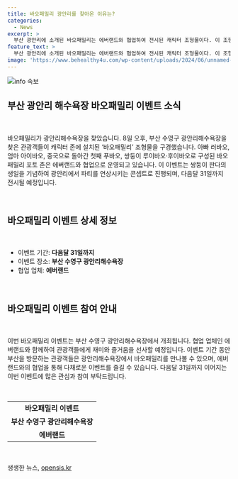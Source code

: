 ```yaml
---
title: 바오패밀리 광안리를 찾아온 이유는?
categories:
  - News
excerpt: >
  부산 광안리에 소개된 바오패밀리는 에버랜드와 협업하여 전시된 캐릭터 조형물이다. 이 조형물은 아빠 러바오, 엄마 아이바오, 중국으로 돌아간 첫째 푸바오, 쌍둥이 루이바오·후이바오로 구성되어 있으며, 지난 7일 생일을 맞은 쌍둥이 판다를 기념하여 광안리에서 파티를 여는 콘셉트로 전시되고 있다. 관광객들은 이 조형물을 구경하며 사진을 찍고 있다.
feature_text: >
  부산 광안리에 소개된 바오패밀리는 에버랜드와 협업하여 전시된 캐릭터 조형물이다. 이 조형물은 아빠 러바오, 엄마 아이바오, 중국으로 돌아간 첫째 푸바오, 쌍둥이 루이바오·후이바오로 구성되어 있으며, 지난 7일 생일을 맞은 쌍둥이 판다를 기념하여 광안리에서 파티를 여는 콘셉트로 전시되고 있다. 관광객들은 이 조형물을 구경하며 사진을 찍고 있다.
image: 'https://www.behealthy4u.com/wp-content/uploads/2024/06/unnamed-file.png'
---
```


<p><img src="https://www.behealthy4u.com/wp-content/uploads/2024/06/unnamed-file.png" alt="info 속보" /></p>

<h2 data-ke-size="size26">부산 광안리 해수욕장 바오패밀리 이벤트 소식</h2>

<p data-ke-size="size16">&nbsp;</p>

<p>바오패밀리가 광안리해수욕장을 찾았습니다. 8일 오후, 부산 수영구 광안리해수욕장을 찾은 관광객들이 캐릭터 존에 설치된 ‘바오패밀리’ 조형물을 구경했습니다. 아빠 러바오, 엄마 아이바오, 중국으로 돌아간 첫째 푸바오, 쌍둥이 루이바오·후이바오로 구성된 바오패밀리 포토 존은 에버랜드와 협업으로 운영되고 있습니다. 이 이벤트는 쌍둥이 판다의 생일을 기념하여 광안리에서 파티를 연상시키는 콘셉트로 진행되며, 다음달 31일까지 전시될 예정입니다.</p>

<p data-ke-size="size16">&nbsp;</p>

<h2 data-ke-size="size22">바오패밀리 이벤트 상세 정보</h2>

<p data-ke-size="size16">&nbsp;</p>

<ul>
    <li>이벤트 기간: <b>다음달 31일까지</b></li>
    <li>이벤트 장소: <b>부산 수영구 광안리해수욕장</b></li>
    <li>협업 업체: <b>에버랜드</b></li>
</ul>

<p data-ke-size="size16">&nbsp;</p>

<h2 data-ke-size="size22">바오패밀리 이벤트 참여 안내</h2>

<p data-ke-size="size16">&nbsp;</p>

<p>이번 바오패밀리 이벤트는 부산 수영구 광안리해수욕장에서 개최됩니다. 협업 업체인 에버랜드와 함께하여 관광객들에게 재미와 즐거움을 선사할 예정입니다. 이벤트 기간 동안 부산을 방문하는 관광객들은 광안리해수욕장에서 바오패밀리를 만나볼 수 있으며, 에버랜드와의 협업을 통해 다채로운 이벤트를 즐길 수 있습니다. 다음달 31일까지 이어지는 이번 이벤트에 많은 관심과 참여 부탁드립니다.</p>

<p data-ke-size="size16">&nbsp;</p>

<table>
    <tbody>
        <tr>
            <td style="text-align: center; height: 17px;"><b>바오패밀리 이벤트</b></td>
        </tr>
        <tr>
            <td style="text-align: center; height: 17px;"><b>부산 수영구 광안리해수욕장</b></td>
        </tr>
        <tr>
            <td style="text-align: center; height: 17px;"><b>에버랜드</b></td>
        </tr>
    </tbody>
</table>

<p data-ke-size="size16">&nbsp;</p>
생생한 뉴스, <a href="https://opensis.kr" rel="dofollow">opensis.kr</a>


